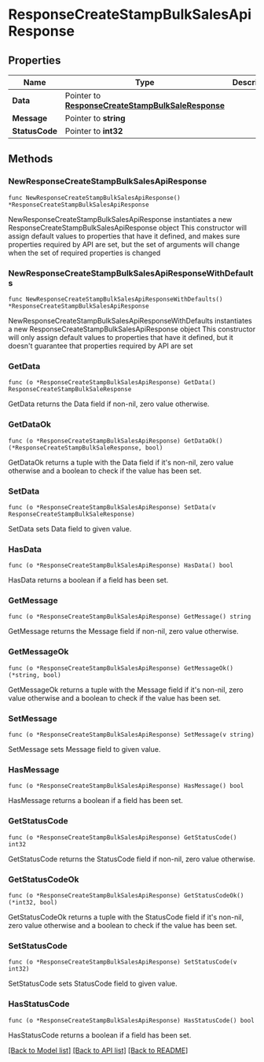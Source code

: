 # ResponseCreateStampBulkSalesApiResponse

## Properties

Name | Type | Description | Notes
------------ | ------------- | ------------- | -------------
**Data** | Pointer to [**ResponseCreateStampBulkSaleResponse**](ResponseCreateStampBulkSaleResponse.md) |  | [optional] 
**Message** | Pointer to **string** |  | [optional] 
**StatusCode** | Pointer to **int32** |  | [optional] 

## Methods

### NewResponseCreateStampBulkSalesApiResponse

`func NewResponseCreateStampBulkSalesApiResponse() *ResponseCreateStampBulkSalesApiResponse`

NewResponseCreateStampBulkSalesApiResponse instantiates a new ResponseCreateStampBulkSalesApiResponse object
This constructor will assign default values to properties that have it defined,
and makes sure properties required by API are set, but the set of arguments
will change when the set of required properties is changed

### NewResponseCreateStampBulkSalesApiResponseWithDefaults

`func NewResponseCreateStampBulkSalesApiResponseWithDefaults() *ResponseCreateStampBulkSalesApiResponse`

NewResponseCreateStampBulkSalesApiResponseWithDefaults instantiates a new ResponseCreateStampBulkSalesApiResponse object
This constructor will only assign default values to properties that have it defined,
but it doesn't guarantee that properties required by API are set

### GetData

`func (o *ResponseCreateStampBulkSalesApiResponse) GetData() ResponseCreateStampBulkSaleResponse`

GetData returns the Data field if non-nil, zero value otherwise.

### GetDataOk

`func (o *ResponseCreateStampBulkSalesApiResponse) GetDataOk() (*ResponseCreateStampBulkSaleResponse, bool)`

GetDataOk returns a tuple with the Data field if it's non-nil, zero value otherwise
and a boolean to check if the value has been set.

### SetData

`func (o *ResponseCreateStampBulkSalesApiResponse) SetData(v ResponseCreateStampBulkSaleResponse)`

SetData sets Data field to given value.

### HasData

`func (o *ResponseCreateStampBulkSalesApiResponse) HasData() bool`

HasData returns a boolean if a field has been set.

### GetMessage

`func (o *ResponseCreateStampBulkSalesApiResponse) GetMessage() string`

GetMessage returns the Message field if non-nil, zero value otherwise.

### GetMessageOk

`func (o *ResponseCreateStampBulkSalesApiResponse) GetMessageOk() (*string, bool)`

GetMessageOk returns a tuple with the Message field if it's non-nil, zero value otherwise
and a boolean to check if the value has been set.

### SetMessage

`func (o *ResponseCreateStampBulkSalesApiResponse) SetMessage(v string)`

SetMessage sets Message field to given value.

### HasMessage

`func (o *ResponseCreateStampBulkSalesApiResponse) HasMessage() bool`

HasMessage returns a boolean if a field has been set.

### GetStatusCode

`func (o *ResponseCreateStampBulkSalesApiResponse) GetStatusCode() int32`

GetStatusCode returns the StatusCode field if non-nil, zero value otherwise.

### GetStatusCodeOk

`func (o *ResponseCreateStampBulkSalesApiResponse) GetStatusCodeOk() (*int32, bool)`

GetStatusCodeOk returns a tuple with the StatusCode field if it's non-nil, zero value otherwise
and a boolean to check if the value has been set.

### SetStatusCode

`func (o *ResponseCreateStampBulkSalesApiResponse) SetStatusCode(v int32)`

SetStatusCode sets StatusCode field to given value.

### HasStatusCode

`func (o *ResponseCreateStampBulkSalesApiResponse) HasStatusCode() bool`

HasStatusCode returns a boolean if a field has been set.


[[Back to Model list]](../README.md#documentation-for-models) [[Back to API list]](../README.md#documentation-for-api-endpoints) [[Back to README]](../README.md)


